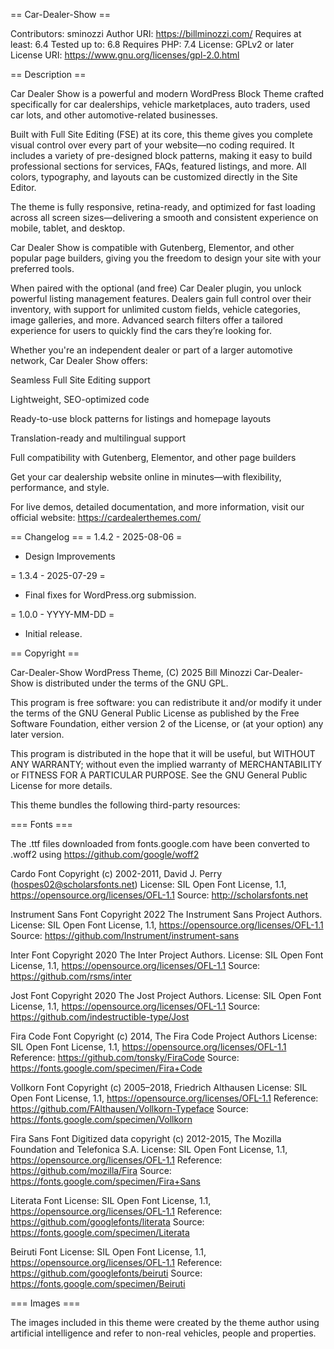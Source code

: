 == Car-Dealer-Show ==

Contributors: sminozzi
Author URI: https://billminozzi.com/
Requires at least: 6.4
Tested up to: 6.8
Requires PHP: 7.4
License: GPLv2 or later
License URI: https://www.gnu.org/licenses/gpl-2.0.html

== Description ==

Car Dealer Show is a powerful and modern WordPress Block Theme crafted specifically for car dealerships, vehicle marketplaces, auto traders, used car lots, and other automotive-related businesses.

Built with Full Site Editing (FSE) at its core, this theme gives you complete visual control over every part of your website—no coding required. It includes a variety of pre-designed block patterns, making it easy to build professional sections for services, FAQs, featured listings, and more. All colors, typography, and layouts can be customized directly in the Site Editor.

The theme is fully responsive, retina-ready, and optimized for fast loading across all screen sizes—delivering a smooth and consistent experience on mobile, tablet, and desktop.

Car Dealer Show is compatible with Gutenberg, Elementor, and other popular page builders, giving you the freedom to design your site with your preferred tools.

When paired with the optional (and free) Car Dealer plugin, you unlock powerful listing management features. Dealers gain full control over their inventory, with support for unlimited custom fields, vehicle categories, image galleries, and more. Advanced search filters offer a tailored experience for users to quickly find the cars they’re looking for.

Whether you're an independent dealer or part of a larger automotive network, Car Dealer Show offers:

Seamless Full Site Editing support

Lightweight, SEO-optimized code

Ready-to-use block patterns for listings and homepage layouts

Translation-ready and multilingual support

Full compatibility with Gutenberg, Elementor, and other page builders

Get your car dealership website online in minutes—with flexibility, performance, and style.

For live demos, detailed documentation, and more information, visit our official website: https://cardealerthemes.com/

== Changelog ==
= 1.4.2 - 2025-08-06 =
* Design Improvements

= 1.3.4 - 2025-07-29 =
* Final fixes for WordPress.org submission.


= 1.0.0 - YYYY-MM-DD =
* Initial release.


== Copyright ==

Car-Dealer-Show WordPress Theme, (C) 2025 Bill Minozzi
Car-Dealer-Show is distributed under the terms of the GNU GPL.

This program is free software: you can redistribute it and/or modify
it under the terms of the GNU General Public License as published by
the Free Software Foundation, either version 2 of the License, or
(at your option) any later version.

This program is distributed in the hope that it will be useful,
but WITHOUT ANY WARRANTY; without even the implied warranty of
MERCHANTABILITY or FITNESS FOR A PARTICULAR PURPOSE. See the
GNU General Public License for more details.

This theme bundles the following third-party resources:

=== Fonts ===

The .ttf files downloaded from fonts.google.com have been converted to .woff2 using
https://github.com/google/woff2

Cardo Font
Copyright (c) 2002-2011, David J. Perry (hospes02@scholarsfonts.net)
License: SIL Open Font License, 1.1, https://opensource.org/licenses/OFL-1.1
Source: http://scholarsfonts.net

Instrument Sans Font
Copyright 2022 The Instrument Sans Project Authors.
License: SIL Open Font License, 1.1, https://opensource.org/licenses/OFL-1.1
Source: https://github.com/Instrument/instrument-sans

Inter Font
Copyright 2020 The Inter Project Authors.
License: SIL Open Font License, 1.1, https://opensource.org/licenses/OFL-1.1
Source: https://github.com/rsms/inter

Jost Font
Copyright 2020 The Jost Project Authors.
License: SIL Open Font License, 1.1, https://opensource.org/licenses/OFL-1.1
Source: https://github.com/indestructible-type/Jost

Fira Code Font
Copyright (c) 2014, The Fira Code Project Authors
License: SIL Open Font License, 1.1, https://opensource.org/licenses/OFL-1.1
Reference: https://github.com/tonsky/FiraCode
Source: https://fonts.google.com/specimen/Fira+Code

Vollkorn Font
Copyright (c) 2005–2018, Friedrich Althausen
License: SIL Open Font License, 1.1, https://opensource.org/licenses/OFL-1.1
Reference: https://github.com/FAlthausen/Vollkorn-Typeface
Source: https://fonts.google.com/specimen/Vollkorn

Fira Sans Font
Digitized data copyright (c) 2012-2015, The Mozilla Foundation and Telefonica S.A.
License: SIL Open Font License, 1.1, https://opensource.org/licenses/OFL-1.1
Reference: https://github.com/mozilla/Fira
Source: https://fonts.google.com/specimen/Fira+Sans

Literata Font
License: SIL Open Font License, 1.1, https://opensource.org/licenses/OFL-1.1
Reference: https://github.com/googlefonts/literata
Source: https://fonts.google.com/specimen/Literata

Beiruti Font
License: SIL Open Font License, 1.1, https://opensource.org/licenses/OFL-1.1
Reference: https://github.com/googlefonts/beiruti
Source: https://fonts.google.com/specimen/Beiruti

=== Images ===

The images included in this theme were created by the theme author using artificial intelligence and refer to non-real vehicles, people and properties.

